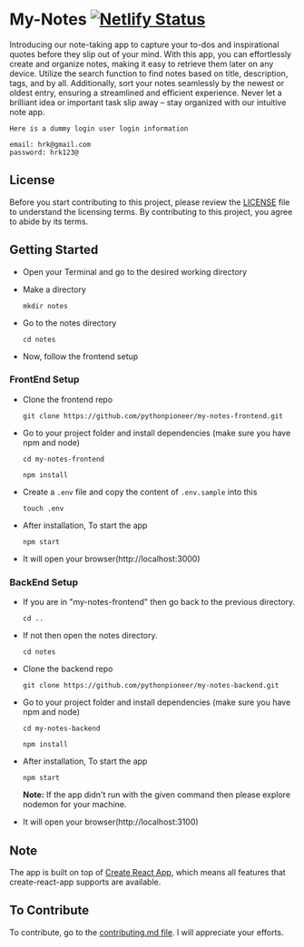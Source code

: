 # My-Notes [![Netlify Status](https://api.netlify.com/api/v1/badges/8911e08a-5634-461f-9327-de4a05b939a2/deploy-status)](https://app.netlify.com/sites/notes-pythonpioneer/deploys)

Introducing our note-taking app to capture your to-dos and inspirational quotes before they slip out of your mind. With this app, you can effortlessly create and organize notes, making it easy to retrieve them later on any device. Utilize the search function to find notes based on title, description, tags, and by all. Additionally, sort your notes seamlessly by the newest or oldest entry, ensuring a streamlined and efficient experience. Never let a brilliant idea or important task slip away – stay organized with our intuitive note app.

```
Here is a dummy login user login information

email: hrk@gmail.com
password: hrk123@
```

## License

Before you start contributing to this project, please review the [LICENSE](https://github.com/pythonpioneer/my-notes-frontend/blob/master/LICENSE) file to understand the licensing terms. By contributing to this project, you agree to abide by its terms.

## Getting Started

- Open your Terminal and go to the desired working directory
- Make a directory

      mkdir notes
  
- Go to the notes directory

      cd notes

- Now, follow the frontend setup


### FrontEnd Setup

- Clone the frontend repo

      git clone https://github.com/pythonpioneer/my-notes-frontend.git

- Go to your project folder and install dependencies (make sure you have npm and node)

  ```
  cd my-notes-frontend
  ```
  ```
  npm install
  ```

- Create a `.env` file and copy the content of `.env.sample` into this
  
      touch .env

- After installation, To start the app

      npm start

- It will open your browser(http://localhost:3000)
  

### BackEnd Setup

- If you are in "my-notes-frontend" then go back to the previous directory.

      cd ..
  
- If not then open the notes directory.

      cd notes

- Clone the backend repo

      git clone https://github.com/pythonpioneer/my-notes-backend.git

- Go to your project folder and install dependencies (make sure you have npm and node)

  ```
  cd my-notes-backend
  ```
  ```
  npm install
  ```

- After installation, To start the app

      npm start
  **Note:** If the app didn't run with the given command then please explore nodemon for your machine.
  
- It will open your browser(http://localhost:3100)

## Note

The app is built on top of [Create React App](https://github.com/facebook/create-react-app), which means all features that create-react-app supports are available.


## To Contribute

To contribute, go to the [contributing.md file](https://github.com/pythonpioneer/pythonpioneer/blob/main/guidelines/CONTRIBUTING.md). I will appreciate your efforts.
